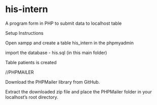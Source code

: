 # his-intern
A program form in PHP to submit data to localhost table

<p>Setup Instructions</p>

<p>Open xampp and create a table his_intern in the phpmyadmin</p>
<p>import the database - his.sql (in this main folder)</p>
<p>Table patients is created</p>

<p>//PHPMAILER</p>
<p>Download the PHPMailer library from GitHub. </p>
<p>Extract the downloaded zip file and place the PHPMailer folder in your localhost’s root directory.</p>